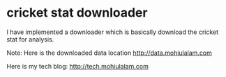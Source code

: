 # cricket stat downloader

I have implemented a downloader which is basically download the cricket stat for analysis.

Note: Here is the downloaded data location
    http://data.mohiulalam.com

Here is my tech blog:
    http://tech.mohiulalam.com

